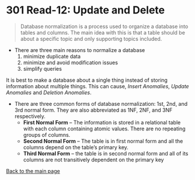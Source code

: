 # 301 Read-12: Update and Delete

> Database normalization is a process used to organize a database into tables and columns.  The main idea with this is that a table should be about a specific topic and only supporting topics included.

+ There are three main reasons to normalize a database
  1. minimize duplicate data
  2. minimize and avoid modification issues
  3. simplify queries

It is best to make a database about a single thing instead of storing information about multiple things.  This can cause, *Insert Anomalies*, *Update Anomalies* and *Deletion Anomalies*.

+ There are three common forms of database normalization: 1st, 2nd, and 3rd normal form. They are also abbreviated as 1NF, 2NF, and 3NF respectively. 
  + **First Normal Form** – The information is stored in a relational table with each column containing atomic values. There are no repeating groups of columns.
  + **Second Normal Form** – The table is in first normal form and all the columns depend on the table’s primary key.
  + **Third Normal Form** – the table is in second normal form and all of its columns are not transitively dependent on the primary key

  

[Back to the main page](../README.md) 